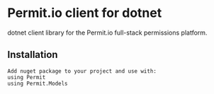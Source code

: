 ﻿# Permit.io client for dotnet

dotnet client library for the Permit.io full-stack permissions platform.

## Installation
```
Add nuget package to your project and use with:
using Permit
using Permit.Models
```
